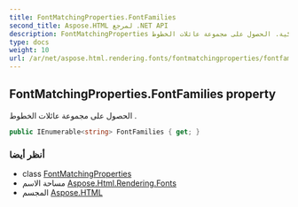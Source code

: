 ```yaml
---
title: FontMatchingProperties.FontFamilies
second_title: Aspose.HTML لمرجع .NET API
description: FontMatchingProperties ملكية. الحصول على مجموعة عائلات الخطوط .
type: docs
weight: 10
url: /ar/net/aspose.html.rendering.fonts/fontmatchingproperties/fontfamilies/
---
```

## FontMatchingProperties.FontFamilies property

الحصول على مجموعة عائلات الخطوط .

```csharp
public IEnumerable<string> FontFamilies { get; }
```

### أنظر أيضا

* class [FontMatchingProperties](../)
* مساحة الاسم [Aspose.Html.Rendering.Fonts](../../fontmatchingproperties/)
* المجسم [Aspose.HTML](../../../)



